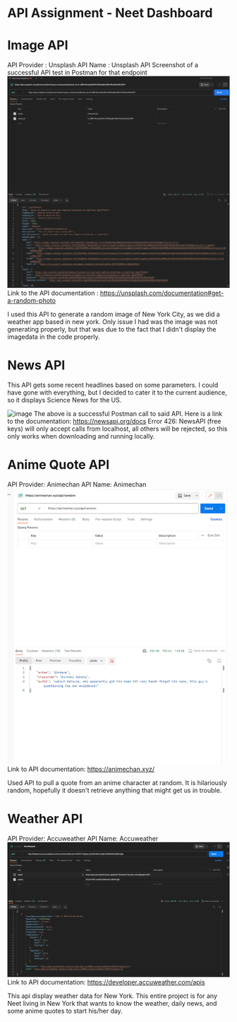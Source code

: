 # API Assignment - Neet Dashboard
# Image API
API Provider : Unsplash
API Name : Unsplash API
Screenshot of a successful API test in Postman for that endpoint
![Alt text](image.png)
Link to the API documentation : https://unsplash.com/documentation#get-a-random-photo

I used this API to generate a random image of New York City, as we did a weather app based in new york.  Only issue I had was the image was not generating properly, but that was due to the fact that I didn't display the imagedata in the code properly.
# News API
This API gets some recent headlines based on some parameters. I could have gone with everything, but I decided to cater it to the current audience, so it displays Science News for the US.

![image](https://github.com/wy33/Web_Dev_Assignment5/assets/24551155/3fd1372f-8e2f-4439-9bcc-f3c4d2d24edd)
The above is a successful Postman call to said API. Here is a link to the documentation: https://newsapi.org/docs
Error 426: NewsAPI (free keys) will only accept calls from localhost, all others will be rejected, so this only works when downloading and running locally.

# Anime Quote API
API Provider: Animechan
API Name: Animechan
![Alt text](anime_api.png)
Link to API documentation: https://animechan.xyz/

Used API to pull a quote from an anime character at random. It is hilariously random, hopefully it doesn't retrieve
anything that might get us in trouble.

# Weather API
API Provider: Accuweather
API Name: Accuweather
![Alt text](Capture.PNG)
Link to API documentation: https://developer.accuweather.com/apis

This api display weather data for New York. This entire project is for any Neet living in New York that wants to know the weather, daily news, and some anime quotes to start his/her day.
